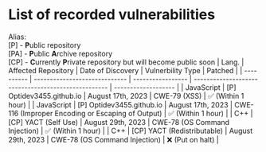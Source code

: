  # List of recorded vulnerabilities
Alias:
<br>
[P] - <strong>P</strong>ublic repository
<br>
[PA] - <strong>P</strong>ublic <strong>A</strong>rchive repository
<br>
[CP] - <strong>C</strong>urrently <strong>P</strong>rivate repository but will become public soon
| Lang.      | Affected Repository           | Date of Discovery | Vulnerbility Type                                   | Patched             |
| ---------- | ----------------------------- | ----------------- | --------------------------------------------------- | ------------------- |
| JavaScript | [P] Optidev3455.github.io     | August 17th, 2023 | CWE-79 (XSS)                                        | ✅ (Within 1 hour) |
| JavaScript | [P] Optidev3455.github.io     | August 17th, 2023 | CWE-116 (Improper Encoding or Escaping of Output)   | ✅ (Within 1 hour) |
| C++        | [CP] YACT (Self Use)          | August 29th, 2023 | CWE-78 (OS Command Injection)                       | ✅ (Within 1 hour) |
| C++        | [CP] YACT (Redistributable)   | August 29th, 2023 | CWE-78 (OS Command Injection)                       | ❌ (Put on halt)   |
